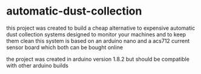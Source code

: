 # automatic-dust-collection
this project was created to build a cheap alternative to expensive automatic dust collection systems designed to monitor your machines and to keep them clean
this system is based on an arduino nano and a acs712 current sensor board which both can be bought online

the project was created in arduino version 1.8.2 but should be compatible with other arduino builds
